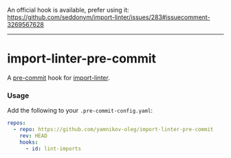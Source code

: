 An official hook is available, prefer using it: https://github.com/seddonym/import-linter/issues/283#issuecomment-3269567628

---

# import-linter-pre-commit

A [pre-commit](https://pre-commit.com/) hook for [import-linter](https://github.com/seddonym/import-linter).

### Usage

Add the following to your `.pre-commit-config.yaml`:

```yaml
repos:
  - repo: https://github.com/yamnikov-oleg/import-linter-pre-commit
    rev: HEAD
    hooks:
      - id: lint-imports
```
